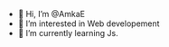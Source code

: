 - 👋 Hi, I’m @AmkaE
- 👀 I’m interested in Web developement
- 🌱 I’m currently learning Js.
<!-- - 💞️ I’m looking to collaborate on .
- 📫 How to reach me ... -->

<!---
AmkaE/AmkaE is a ✨ special ✨ repository because its `README.md` (this file) appears on your GitHub profile.
You can click the Preview link to take a look at your changes.
--->
